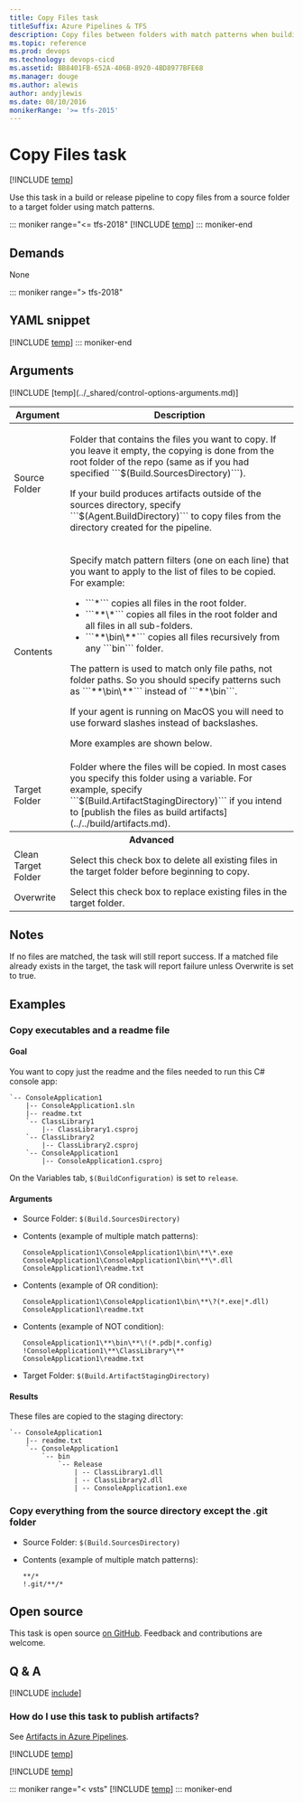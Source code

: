 ```yaml
---
title: Copy Files task
titleSuffix: Azure Pipelines & TFS
description: Copy files between folders with match patterns when building code in Azure Pipelines and Team Foundation Server (TFS)
ms.topic: reference
ms.prod: devops
ms.technology: devops-cicd
ms.assetid: BB8401FB-652A-406B-8920-4BD8977BFE68
ms.manager: douge
ms.author: alewis
author: andyjlewis
ms.date: 08/10/2016
monikerRange: '>= tfs-2015'
---
```


# Copy Files task

[!INCLUDE [temp](../../_shared/version-tfs-2015-update.md)]

Use this task in a build or release pipeline to copy files from a source folder to a target folder using match patterns.

::: moniker range="<= tfs-2018"
[!INCLUDE [temp](../../_shared/concept-rename-note.md)]
::: moniker-end

## Demands

None

::: moniker range="> tfs-2018"
## YAML snippet
[!INCLUDE [temp](../_shared/yaml/CopyFilesV2.md)]
::: moniker-end

## Arguments

<table>
<thead>
<tr>
<th>Argument</th>
<th>Description</th>
</tr>
</thead>
<tr>
<td>Source Folder</td>
<td>
<p>Folder that contains the files you want to copy. If you leave it empty, the copying is done from the root folder of the repo (same as if you had specified ```$(Build.SourcesDirectory)```).</p>
<p>If your build produces artifacts outside of the sources directory, specify ```$(Agent.BuildDirectory)``` to copy files from the directory created for the pipeline.</p>
</td>
</tr>
<tr>
<td>Contents</td>
<td><p>Specify match pattern filters (one on each line) that you want to apply to the list of files to be copied. For example:
</p>
<ul>
<li>```*``` copies all files in the root folder.</li>
<li>```**\*``` copies all files in the root folder and all files in all sub-folders.</li>
<li>```**\bin\**``` copies all files recursively from any ```bin``` folder.</li>
</ul>
<p>The pattern is used to match only file paths, not folder paths. So you should specify patterns such as ```**\bin\**``` instead of ```**\bin```.</p>
<p>If your agent is running on MacOS you will need to use forward slashes instead of backslashes.</p>
<p>More examples are shown below.</p>
</td>
</tr>
<tr>
<td>Target Folder</td>
<td>Folder where the files will be copied. In most cases you specify this folder using a variable. For example, specify ```$(Build.ArtifactStagingDirectory)``` if you intend to [publish the files as build artifacts](../../build/artifacts.md).</td>
</tr>
<tr><th style="text-align: center" colspan="2">Advanced</th></tr>
<tr>
<td>Clean Target Folder</td>
<td>Select this check box to delete all existing files in the target folder before beginning to copy.</td>
</tr>
<tr>
<td>Overwrite</td>
<td>Select this check box to replace existing files in the target folder.</td>
</tr>
[!INCLUDE [temp](../_shared/control-options-arguments.md)]
</table>

## Notes

If no files are matched, the task will still report success.
If a matched file already exists in the target, the task will report failure unless Overwrite is set to true.

## Examples

### Copy executables and a readme file

#### Goal

You want to copy just the readme and the files needed to run this C# console app:

```
`-- ConsoleApplication1
    |-- ConsoleApplication1.sln
    |-- readme.txt
    `-- ClassLibrary1
        |-- ClassLibrary1.csproj
    `-- ClassLibrary2
        |-- ClassLibrary2.csproj
    `-- ConsoleApplication1
        |-- ConsoleApplication1.csproj
```

On the Variables tab, ```$(BuildConfiguration)``` is set to ```release```.

#### Arguments

* Source Folder: ```$(Build.SourcesDirectory)```

* Contents (example of multiple match patterns):

   ```
   ConsoleApplication1\ConsoleApplication1\bin\**\*.exe
   ConsoleApplication1\ConsoleApplication1\bin\**\*.dll
   ConsoleApplication1\readme.txt
   ```

* Contents (example of OR condition):

   ```
   ConsoleApplication1\ConsoleApplication1\bin\**\?(*.exe|*.dll)
   ConsoleApplication1\readme.txt
   ```

* Contents (example of NOT condition): 

   ```
   ConsoleApplication1\**\bin\**\!(*.pdb|*.config)
   !ConsoleApplication1\**\ClassLibrary*\**
   ConsoleApplication1\readme.txt
   ```

* Target Folder: ```$(Build.ArtifactStagingDirectory)```

#### Results

These files are copied to the staging directory:

```
`-- ConsoleApplication1
    |-- readme.txt
    `-- ConsoleApplication1
        `-- bin
            `-- Release
                | -- ClassLibrary1.dll
                | -- ClassLibrary2.dll
                | -- ConsoleApplication1.exe
```

### Copy everything from the source directory except the .git folder

* Source Folder: ```$(Build.SourcesDirectory)```

* Contents (example of multiple match patterns):

   ```
   **/*
   !.git/**/*
   ```


## Open source

This task is open source [on GitHub](https://github.com/Microsoft/vsts-tasks). Feedback and contributions are welcome.

## Q & A

<!-- BEGINSECTION class="md-qanda" -->

[!INCLUDE [include](../_shared/qa-minimatch.md)]

### How do I use this task to publish artifacts?

See [Artifacts in Azure Pipelines](../../build/artifacts.md).

[!INCLUDE [temp](../_shared/build-step-common-qa.md)]

[!INCLUDE [temp](../../_shared/qa-agents.md)]

::: moniker range="< vsts"
[!INCLUDE [temp](../../_shared/qa-versions.md)]
::: moniker-end

<!-- ENDSECTION -->
